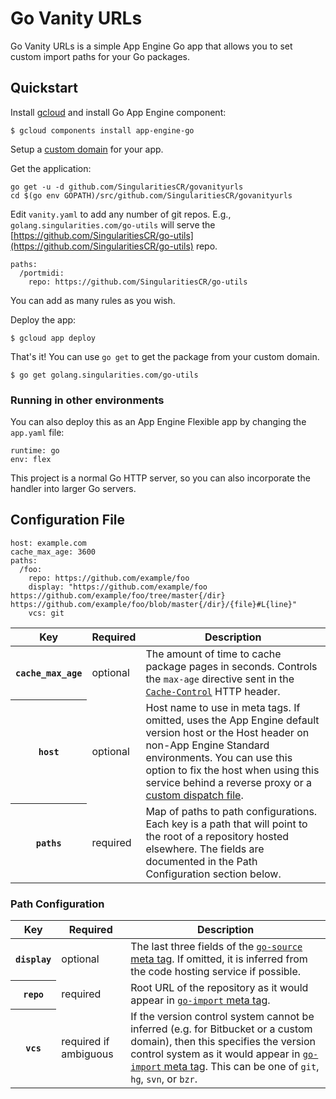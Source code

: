 # Go Vanity URLs

Go Vanity URLs is a simple App Engine Go app that allows you
to set custom import paths for your Go packages.

## Quickstart

Install [gcloud](https://cloud.google.com/sdk/downloads) and install Go App Engine component:

```
$ gcloud components install app-engine-go
```

Setup a [custom domain](https://cloud.google.com/appengine/docs/standard/python/using-custom-domains-and-ssl) for your app.

Get the application:
```
go get -u -d github.com/SingularitiesCR/govanityurls
cd $(go env GOPATH)/src/github.com/SingularitiesCR/govanityurls
```

Edit `vanity.yaml` to add any number of git repos. E.g., `golang.singularities.com/go-utils` will
serve the [https://github.com/SingularitiesCR/go-utils](https://github.com/SingularitiesCR/go-utils) repo.

```
paths:
  /portmidi:
    repo: https://github.com/SingularitiesCR/go-utils
```

You can add as many rules as you wish.

Deploy the app:

```
$ gcloud app deploy
```

That's it! You can use `go get` to get the package from your custom domain.

```
$ go get golang.singularities.com/go-utils
```

### Running in other environments

You can also deploy this as an App Engine Flexible app by changing the
`app.yaml` file:

```
runtime: go
env: flex
```

This project is a normal Go HTTP server, so you can also incorporate the
handler into larger Go servers.

## Configuration File

```
host: example.com
cache_max_age: 3600
paths:
  /foo:
    repo: https://github.com/example/foo
    display: "https://github.com/example/foo https://github.com/example/foo/tree/master{/dir} https://github.com/example/foo/blob/master{/dir}/{file}#L{line}"
    vcs: git
```

<table>
  <thead>
    <tr>
      <th scope="col">Key</th>
      <th scope="col">Required</th>
      <th scope="col">Description</th>
    </tr>
  </thead>
  <tbody>
    <tr>
      <th scope="row"><code>cache_max_age</code></th>
      <td>optional</td>
      <td>The amount of time to cache package pages in seconds.  Controls the <code>max-age</code> directive sent in the <a href="https://developer.mozilla.org/en-US/docs/Web/HTTP/Headers/Cache-Control"><code>Cache-Control</code></a> HTTP header.</td>
    </tr>
    <tr>
      <th scope="row"><code>host</code></th>
      <td>optional</td>
      <td>Host name to use in meta tags.  If omitted, uses the App Engine default version host or the Host header on non-App Engine Standard environments.  You can use this option to fix the host when using this service behind a reverse proxy or a <a href="https://cloud.google.com/appengine/docs/standard/go/how-requests-are-routed#routing_with_a_dispatch_file">custom dispatch file</a>.</td>
    </tr>
    <tr>
      <th scope="row"><code>paths</code></th>
      <td>required</td>
      <td>Map of paths to path configurations.  Each key is a path that will point to the root of a repository hosted elsewhere.  The fields are documented in the Path Configuration section below.</td>
    </tr>
  </tbody>
</table>

### Path Configuration

<table>
  <thead>
    <tr>
      <th scope="col">Key</th>
      <th scope="col">Required</th>
      <th scope="col">Description</th>
    </tr>
  </thead>
  <tbody>
    <tr>
      <th scope="row"><code>display</code></th>
      <td>optional</td>
      <td>The last three fields of the <a href="https://github.com/golang/gddo/wiki/Source-Code-Links"><code>go-source</code> meta tag</a>.  If omitted, it is inferred from the code hosting service if possible.</td>
    </tr>
    <tr>
      <th scope="row"><code>repo</code></th>
      <td>required</td>
      <td>Root URL of the repository as it would appear in <a href="https://golang.org/cmd/go/#hdr-Remote_import_paths"><code>go-import</code> meta tag</a>.</td>
    </tr>
    <tr>
      <th scope="row"><code>vcs</code></th>
      <td>required if ambiguous</td>
      <td>If the version control system cannot be inferred (e.g. for Bitbucket or a custom domain), then this specifies the version control system as it would appear in <a href="https://golang.org/cmd/go/#hdr-Remote_import_paths"><code>go-import</code> meta tag</a>.  This can be one of <code>git</code>, <code>hg</code>, <code>svn</code>, or <code>bzr</code>.</td>
    </tr>
  </tbody>
</table>
